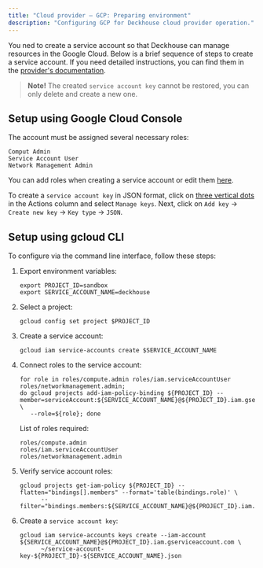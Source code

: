```yaml
---
title: "Cloud provider — GCP: Preparing environment"
description: "Configuring GCP for Deckhouse cloud provider operation."
---
```


You ned to create a service account so that Deckhouse can manage resources in the Google Cloud. Below is a brief sequence of steps to create a service account. If you need detailed instructions, you can find them in the [provider's documentation](https://cloud.google.com/iam/docs/service-accounts).

> **Note!** The created `service account key` cannot be restored, you can only delete and create a new one.

## Setup using Google Cloud Console

The account must be assigned several necessary roles:

```text
Comput Admin
Service Account User
Network Management Admin
```

You can add roles when creating a service account or edit them [here](https://console.cloud.google.com/iam-admin/iam).

To create a `service account key` in JSON format, click on [three vertical dots](https://console.cloud.google.com/iam-admin/serviceaccounts) in the Actions column and select `Manage keys`. Next, click on `Add key` -> `Create new key` -> `Key type` -> `JSON`.

## Setup using gcloud CLI

To configure via the command line interface, follow these steps:

1. Export environment variables:

   ```shell
   export PROJECT_ID=sandbox
   export SERVICE_ACCOUNT_NAME=deckhouse
   ```

2. Select a project:

   ```shell
   gcloud config set project $PROJECT_ID
   ```

3. Create a service account:

   ```shell
   gcloud iam service-accounts create $SERVICE_ACCOUNT_NAME
   ```

4. Connect roles to the service account:

   ```shell
   for role in roles/compute.admin roles/iam.serviceAccountUser roles/networkmanagement.admin;
   do gcloud projects add-iam-policy-binding ${PROJECT_ID} --member=serviceAccount:${SERVICE_ACCOUNT_NAME}@${PROJECT_ID}.iam.gserviceaccount.com \
      --role=${role}; done
   ```

   List of roles required:

   ```text
   roles/compute.admin
   roles/iam.serviceAccountUser
   roles/networkmanagement.admin
   ```

5. Verify service account roles:

   ```shell
   gcloud projects get-iam-policy ${PROJECT_ID} --flatten="bindings[].members" --format='table(bindings.role)' \
         --filter="bindings.members:${SERVICE_ACCOUNT_NAME}@${PROJECT_ID}.iam.gserviceaccount.com"
   ```

6. Create a `service account key`:

   ```shell
   gcloud iam service-accounts keys create --iam-account ${SERVICE_ACCOUNT_NAME}@${PROJECT_ID}.iam.gserviceaccount.com \
         ~/service-account-key-${PROJECT_ID}-${SERVICE_ACCOUNT_NAME}.json
   ```
